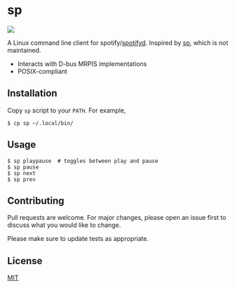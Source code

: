 # sp

![](https://github.com/lamcw/sp/workflows/CI/badge.svg)

A Linux command line client for spotify/[spotifyd](https://github.com/Spotifyd/spotifyd). Inspired by [sp](https://gist.github.com/wandernauta/6800547), which is not maintained.

* Interacts with D-bus MRPIS implementations
* POSIX-compliant

## Installation
Copy `sp` script to your `PATH`. For example,

```console
$ cp sp ~/.local/bin/
```

## Usage
```console
$ sp playpause  # toggles between play and pause
$ sp pause
$ sp next
$ sp prev
```

## Contributing
Pull requests are welcome. For major changes, please open an issue first to discuss what you would like to change.

Please make sure to update tests as appropriate.

## License
[MIT](https://choosealicense.com/licenses/mit/)
